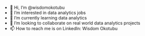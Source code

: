 - 👋 Hi, I’m @wisdomokotubu
- 👀 I’m interested in data analytics jobs
- 🌱 I’m currently learning data analytics 
- 💞️ I’m looking to collaborate on real world data analytics projects 
- 📫 How to reach me is on LinkedIn: Wisdom Okotubu 

<!---
wisdomokotubu/wisdomokotubu is a ✨ special ✨ repository because its `README.md` (this file) appears on your GitHub profile.
You can click the Preview link to take a look at your changes.
--->
